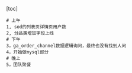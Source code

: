 [toc]





```shell
# 上午
1, sod的列表页详情页用户数
2, 分品类增加字段上线
# 下午
3，ga_order_channel数据逻辑询问，最终也没有找到人问
4，开始做mysql部分
# 晚上
5，团队聚餐
```